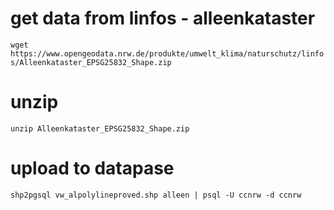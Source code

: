 # get data from linfos - alleenkataster
`wget https://www.opengeodata.nrw.de/produkte/umwelt_klima/naturschutz/linfos/Alleenkataster_EPSG25832_Shape.zip`

# unzip
`unzip Alleenkataster_EPSG25832_Shape.zip`

# upload to datapase
`shp2pgsql vw_alpolylineproved.shp alleen | psql -U ccnrw -d ccnrw`
